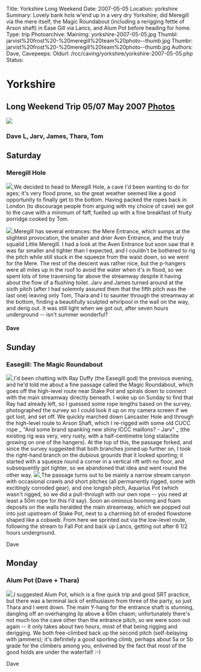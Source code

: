 Title: Yorkshire Long Weekend
Date: 2007-05-05
Location: yorkshire
Summary: Lovely bank hols w'end up in a very dry Yorkshire; did Meregill via the mere itself, the Magic Roundabout (including a rerigging fettle of Arson shaft) in Ease Gill via Lancs, and Alum Pot before heading for home.
Type: trip
Photoarchive:
Mainimg: yorkshire-2007-05-05.jpg
Thumbl: jarvist%20frost%20-%20meregill%20team%20photo--thumb.jpg
Thumbr: jarvist%20frost%20-%20meregill%20team%20photo--thumb.jpg
Authors: Dave, 
Cavepeeps:
Oldurl: /rcc/caving/yorkshire/yorkshire-2007-05-05.php
Status:

#  Yorkshire 

##  Long Weekend Trip 05/07 May 2007 [ Photos ](/caving/photo_archive/trips/2007-05-04%20-%20yorkshire/)

[ ![](yorkshire-2007-05-05.jpg) ](/caving/photo_archive/trips/2007-05-04%20-%20yorkshire/)

###  Dave L, Jarv, James, Thara, Tom 

##  Saturday 

###  Meregill Hole 

[ ![](/caving/photo_archive/trips/2007-05-04%20-%20yorkshire/jarvist%20frost%20-%20meregill%20team%20photo--thumb.jpg) ](/caving/photo_archive/trips/2007-05-04%20-%20yorkshire/jarvist%20frost%20-%20meregill%20team%20photo.html) We decided to head to Meregill Hole, a cave I'd been wanting to do for ages; it's very flood prone, so the great weather seemed like a good opportunity to finally get to the bottom. Having packed the ropes back in London (to discourage people from arguing with my choice of cave) we got to the cave with a minimum of faff, fuelled up with a fine breakfast of fruity porridge cooked by Tom. 

[ ![](/caving/photo_archive/trips/2007-05-04%20-%20yorkshire/david%20loeffler%20-%202-meregill-whirlpool--thumb.jpg) ](/caving/photo_archive/trips/2007-05-04%20-%20yorkshire/david%20loeffler%20-%202-meregill-whirlpool.html) Meregill has several entrances: the Mere Entrance, which sumps at the slightest provocation, the smaller and drier Aven Entrance, and the truly squalid Little Meregill. I had a look at the Aven Entrance but soon saw that it was far smaller and tighter than I expected, and I couldn't be bothered to rig the pitch while still stuck in the squeeze from the waist down, so we went for the Mere. The rest of the descent was rather nice, but the p-hangers were all miles up in the roof to avoid the water when it's in flood, so we spent lots of time traversing far above the streamway despite it having about the flow of a flushing toilet. Jarv and James turned around at the sixth pitch (after I had solemnly assured them that the fifth pitch was the last one) leaving only Tom, Thara and I to saunter through the streamway at the bottom, finding a beautifully sculpted whirlpool in the wall on the way, and derig out. It was still light when we got out, after seven hours underground -- isn't summer wonderful? 

####  Dave 

##  Sunday 

###  Easegill: The Magic Roundabout 

[ ![](/caving/photo_archive/trips/2007-05-04%20-%20yorkshire/david%20loeffler%20-%205-magicroundabout-krab--thumb.jpg) ](/caving/photo_archive/trips/2007-05-04%20-%20yorkshire/david%20loeffler%20-%205-magicroundabout-krab.html) I'd been chatting with Ray Duffy (the Easegill god) the previous evening, and he'd told me about a fine passage called the Magic Roundabout, which goes off the high-level route near Stake Pot and spirals down to connect with the main streamway directly beneath. I woke up on Sunday to find that Ray had already left, so I guessed some rope lengths based on the survey, photographed the survey so I could look it up on my camera screen if we got lost, and set off. We quickly marched down Lancaster Hole and through the high-level route to Arson Shaft, which I re-rigged with some old CUCC rope _ "And some brand spanking new shiny ICCC maillons? - Jarv" _ (the existing rig was very, very rusty, with a half-centimetre long stalactite growing on one of the hangers). At the top of this, the passage forked, and since the survey suggested that both branches joined up further on, I took the right-hand branch on the dubious grounds that it looked sporting; it started with a squeeze round a corner in a vertical rift with no floor, and subsequently got tighter, so we abandoned that idea and went round the other way. [ ![](/caving/photo_archive/trips/2007-05-04%20-%20yorkshire/david%20loeffler%20-%206-magicroundabout-cobweb--thumb.jpg) ](/caving/photo_archive/trips/2007-05-04%20-%20yorkshire/david%20loeffler%20-%206-magicroundabout-cobweb.html) The passage turns out to be mainly a narrow stream canyon with occasional crawls and short pitches (all permanently rigged, some with excitingly corroded gear), and one longish pitch, Aquarius Pot (which wasn't rigged, so we did a pull-through with our own rope \-- you need at least a 50m rope for this I'd say). Soon an ominous booming and foam deposits on the walls heralded the main streamway, which we popped out into just upstream of Stake Pot, next to a charming bit of eroded flowstone shaped like a cobweb. From here we sprinted out via the low-level route, following the stream to Fall Pot and back up Lancs, getting out after 6 1/2 hours underground. 

Dave 

##  Monday 

###  Alum Pot (Dave + Thara) 

[ ![](/caving/photo_archive/trips/2007-05-04%20-%20yorkshire/david%20loeffler%20-%208-alumpot--thumb.jpg) ](/caving/photo_archive/trips/2007-05-04%20-%20yorkshire/david%20loeffler%20-%208-alumpot.html) I suggested Alum Pot, which is a fine quick trip and good SRT practice, but there was a terminal lack of enthusiasm from three of the party, so just Thara and I went down. The main Y-hang for the entrance shaft is stunning, dangling off an overhanging lip above a 60m chasm; unfortunately there's not much too the cave other than the entrance pitch, so we were soon out again -- it only takes about two hours, most of that being rigging and derigging. We both free-climbed back up the second pitch (self-belaying with jammers); it's definitely a good sporting climb, perhaps about 5a or 5b grade for the climbers among you, enlivened by the fact that most of the good holds are under the waterfall! :-) 

Dave 
